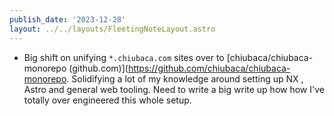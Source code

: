 ```yaml
---
publish_date: '2023-12-28'    
layout: ../../layouts/FleetingNoteLayout.astro
---
```

- Big shift on unifying `*.chiubaca.com` sites over to [chiubaca/chiubaca-monorepo (github.com)](https://github.com/chiubaca/chiubaca-monorepo. Solidifying a lot of my knowledge around setting up NX , Astro and general web tooling. Need to write a big write up how how I've totally over engineered this whole setup.